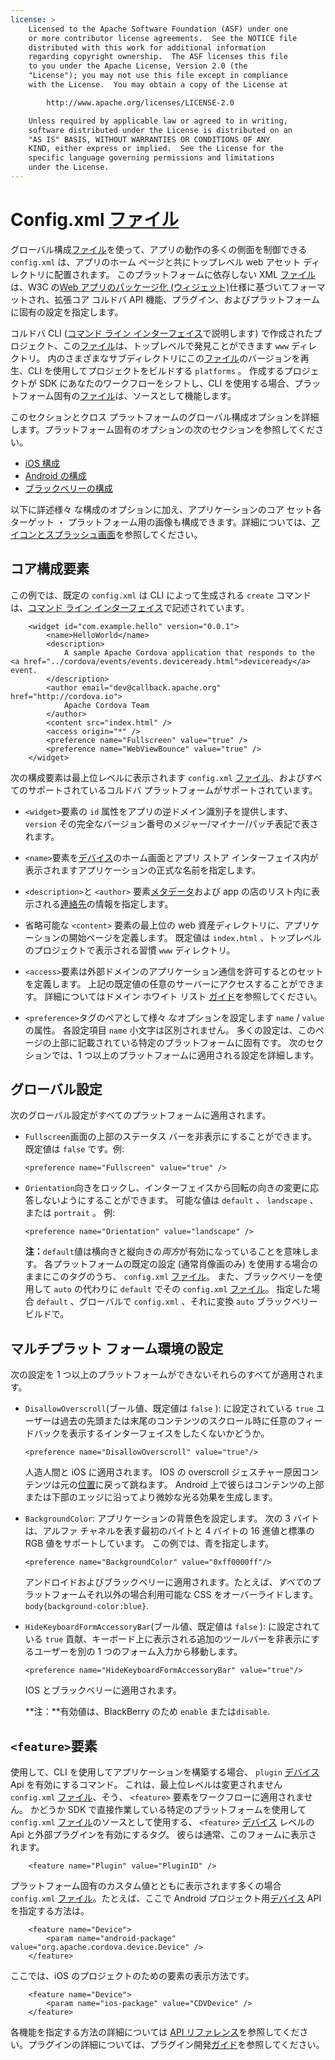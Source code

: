 ```yaml
---
license: >
    Licensed to the Apache Software Foundation (ASF) under one
    or more contributor license agreements.  See the NOTICE file
    distributed with this work for additional information
    regarding copyright ownership.  The ASF licenses this file
    to you under the Apache License, Version 2.0 (the
    "License"); you may not use this file except in compliance
    with the License.  You may obtain a copy of the License at

        http://www.apache.org/licenses/LICENSE-2.0

    Unless required by applicable law or agreed to in writing,
    software distributed under the License is distributed on an
    "AS IS" BASIS, WITHOUT WARRANTIES OR CONDITIONS OF ANY
    KIND, either express or implied.  See the License for the
    specific language governing permissions and limitations
    under the License.
---
```


# Config.xml <a href="../cordova/file/fileobj/fileobj.html">ファイル</a>

グローバル構成<a href="../cordova/file/fileobj/fileobj.html">ファイル</a>を使って、アプリの動作の多くの側面を制御できる `config.xml` は、アプリのホーム ページと共にトップレベル web アセット ディレクトリに配置されます。 このプラットフォームに依存しない XML <a href="../cordova/file/fileobj/fileobj.html">ファイル</a>は、W3C の[Web アプリのパッケージ化 (ウィジェット)][1]仕様に基づいてフォーマットされ、拡張コア コルドバ API 機能、プラグイン、およびプラットフォームに固有の設定を指定します。

 [1]: http://www.w3.org/TR/widgets/

コルドバ CLI (<a href="../guide/cli/index.html">コマンド ライン インターフェイス</a>で説明します) で作成されたプロジェクト、この<a href="../cordova/file/fileobj/fileobj.html">ファイル</a>は、トップレベルで発見ことができます `www` ディレクトリ。 内のさまざまなサブディレクトリにこの<a href="../cordova/file/fileobj/fileobj.html">ファイル</a>のバージョンを再生、CLI を使用してプロジェクトをビルドする `platforms` 。 作成するプロジェクトが SDK にあなたのワークフローをシフトし、CLI を使用する場合、プラットフォーム固有の<a href="../cordova/file/fileobj/fileobj.html">ファイル</a>は、ソースとして機能します。

このセクションとクロス プラットフォームのグローバル構成オプションを詳細します。プラットフォーム固有のオプションの次のセクションを参照してください。

*   <a href="../guide/platforms/ios/config.html">iOS 構成</a>
*   <a href="../guide/platforms/android/config.html">Android の構成</a>
*   <a href="../guide/platforms/blackberry10/config.html">ブラックベリーの構成</a>

以下に詳述様々 な構成のオプションに加え、アプリケーションのコア セット各ターゲット ・ プラットフォーム用の画像も構成できます。詳細については、<a href="images.html">アイコンとスプラッシュ画面</a>を参照してください。

## コア構成要素

この例では、既定の `config.xml` は CLI によって生成される `create` コマンドは、<a href="../guide/cli/index.html">コマンド ライン インターフェイス</a>で記述されています。

        <widget id="com.example.hello" version="0.0.1">
            <name>HelloWorld</name>
            <description>
                A sample Apache Cordova application that responds to the <a href="../cordova/events/events.deviceready.html">deviceready</a> event.
            </description>
            <author email="dev@callback.apache.org" href="http://cordova.io">
                Apache Cordova Team
            </author>
            <content src="index.html" />
            <access origin="*" />
            <preference name="Fullscreen" value="true" />
            <preference name="WebViewBounce" value="true" />
        </widget>
    

<!-- QUERY: is WebViewBounce superseded by DisallowOverscroll? -->

次の構成要素は最上位レベルに表示されます `config.xml` <a href="../cordova/file/fileobj/fileobj.html">ファイル</a>、およびすべてのサポートされているコルドバ プラットフォームがサポートされています。

*   `<widget>`要素の `id` 属性をアプリの逆ドメイン識別子を提供します、 `version` その完全なバージョン番号のメジャー/マイナー/パッチ表記で表されます。

*   `<name>`要素を<a href="../cordova/device/device.html">デバイス</a>のホーム画面とアプリ ストア インターフェイス内が表示されますアプリケーションの正式な名前を指定します。

*   `<description>`と `<author>` 要素<a href="../cordova/file/metadata/metadata.html">メタデータ</a>および app の店のリスト内に表示される<a href="../cordova/contacts/parameters/contactFields.html">連絡先</a>の情報を指定します。

*   省略可能な `<content>` 要素の最上位の web 資産ディレクトリに、アプリケーションの開始ページを定義します。 既定値は `index.html` 、トップレベルのプロジェクトで表示される習慣 `www` ディレクトリ。

*   `<access>`要素は外部ドメインのアプリケーション通信を許可するとのセットを定義します。 上記の既定値の任意のサーバーにアクセスすることができます。 詳細についてはドメイン ホワイト リスト <a href="../index.html">ガイド</a>を参照してください。

*   `<preference>`タグのペアとして様々 なオプションを設定します `name` / `value` の属性。 各設定項目 `name` 小文字は区別されません。 多くの設定は、このページの上部に記載されている特定のプラットフォームに固有です。 次のセクションでは、1 つ以上のプラットフォームに適用される設定を詳細します。

## グローバル設定

次のグローバル設定がすべてのプラットフォームに適用されます。

*   `Fullscreen`画面の上部のステータス バーを非表示にすることができます。既定値は `false` です。例:
    
        <preference name="Fullscreen" value="true" />
        

*   `Orientation`向きをロックし、インターフェイスから回転の向きの変更に応答しないようにすることができます。 可能な値は `default` 、 `landscape` 、または `portrait` 。 例:
    
        <preference name="Orientation" value="landscape" />
        
    
    **注：**`default`値は横向きと縦向きの*両方*が有効になっていることを意味します。 各プラットフォームの既定の設定 (通常肖像画のみ) を使用する場合のままにこのタグのうち、 `config.xml` <a href="../cordova/file/fileobj/fileobj.html">ファイル</a>。 また、ブラックベリーを使用して `auto` の代わりに `default` でその `config.xml` <a href="../cordova/file/fileobj/fileobj.html">ファイル</a>。 指定した場合 `default` 、グローバルで `config.xml` 、それに変換 `auto` ブラックベリー ビルドで。

## マルチプラット フォーム環境の設定

次の設定を 1 つ以上のプラットフォームができないそれらのすべてが適用されます。

*   `DisallowOverscroll`(ブール値、既定値は `false` ): に設定されている `true` ユーザーは過去の先頭または末尾のコンテンツのスクロール時に任意のフィードバックを表示するインターフェイスをしたくないかどうか。
    
        <preference name="DisallowOverscroll" value="true"/>
        
    
    人造人間と iOS に適用されます。 IOS の overscroll ジェスチャー原因コンテンツは元の<a href="../cordova/geolocation/Position/position.html">位置</a>に戻って跳ねます。 Android 上で彼らはコンテンツの上部または下部のエッジに沿ってより微妙な光る効果を生成します。

*   `BackgroundColor`: アプリケーションの背景色を設定します。 次の 3 バイトは、アルファ チャネルを表す最初のバイトと 4 バイトの 16 進値と標準の RGB 値をサポートしています。 この例では、青を指定します。
    
        <preference name="BackgroundColor" value="0xff0000ff"/>
        
    
    アンドロイドおよびブラックベリーに適用されます。たとえば、*すべて*のプラットフォームそれ以外の場合利用可能な CSS をオーバーライドします。`body{background-color:blue}`.

*   `HideKeyboardFormAccessoryBar`(ブール値、既定値は `false` ): に設定されている `true` 貢献、キーボード上に表示される追加のツールバーを非表示にするユーザーを別の 1 つのフォーム入力から移動します。
    
        <preference name="HideKeyboardFormAccessoryBar" value="true"/>
        
    
    IOS とブラックベリーに適用されます。
    
    **注：**有効値は、BlackBerry のため `enable` または`disable`.

## `<feature>`要素

使用して、CLI を使用してアプリケーションを構築する場合、 `plugin` <a href="../cordova/device/device.html">デバイス</a> Api を有効にするコマンド。 これは、最上位レベルは変更されません `config.xml` <a href="../cordova/file/fileobj/fileobj.html">ファイル</a>、そう、 `<feature>` 要素をワークフローに適用されません。 かどうか SDK で直接作業している特定のプラットフォームを使用して `config.xml` <a href="../cordova/file/fileobj/fileobj.html">ファイル</a>のソースとして使用する、 `<feature>` <a href="../cordova/device/device.html">デバイス</a> レベルの Api と外部プラグインを有効にするタグ。 彼らは通常、このフォームに表示されます。

        <feature name="Plugin" value="PluginID" />
    

プラットフォーム固有のカスタム値とともに表示されます多くの場合 `config.xml` <a href="../cordova/file/fileobj/fileobj.html">ファイル</a>。たとえば、ここで Android プロジェクト用<a href="../cordova/device/device.html">デバイス</a> API を指定する方法は。

        <feature name="Device">
            <param name="android-package" value="org.apache.cordova.device.Device" />
        </feature>
    

ここでは、iOS のプロジェクトのための要素の表示方法です。

        <feature name="Device">
            <param name="ios-package" value="CDVDevice" />
        </feature>
    

各機能を指定する方法の詳細については <a href="../index.html">API リファレンス</a>を参照してください。プラグインの詳細については、プラグイン開発<a href="../index.html">ガイド</a>を参照してください。